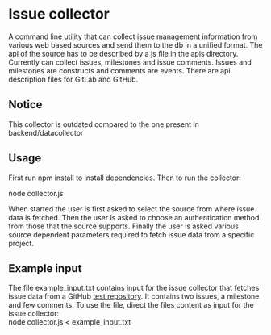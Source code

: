 ﻿# Issue collector

A command line utility that can collect issue management information from various web based sources and send them to the db in a unified format. The api of the source has to be described by a js file in the apis directory. Currently can collect issues, milestones and issue comments. Issues and milestones are constructs and comments are events. There are api description files for GitLab and GitHub.

## Notice
This collector is outdated compared to the one present in backend/datacollector

## Usage

First run npm install to install dependencies. Then to run the collector:

node collector.js

When started the user is first asked to select the source from where issue data is fetched. Then the user is asked to choose an authentication method from those that the source supports. Finally the user is asked various source dependent parameters required to fetch issue data from a specific project.

## Example input

The file example_input.txt contains input for the issue collector that fetches issue data from a GitHub [test repository](https://github.com/ohylli/test-repo). It contains two issues, a milestone and few comments. To use the file, direct the files content as input for the issue collector:   
node collector.js < example_input.txt